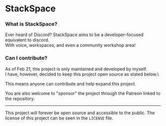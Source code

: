 # StackSpace

### What is StackSpace?
Ever heard of Discord? StackSpace aims to be a developer-focused equivalent to discord.\
With voice, workspaces, and even a community workshop area!

### Can I contribute?
As of Feb 21, this project is only maintained and developed by myself.\
I have, however, decided to keep this project open source as stated below.\

This means anyone can contribute and help expand this project.

You are also welcome to "sponsor" the project through the Patreon linked to the repository.

- - -

This project will forever be open source and accessible to the public.
The license of this project can be seen in the `LICENSE` file.
